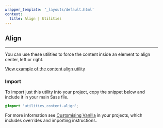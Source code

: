 ```yaml
---
wrapper_template: '_layouts/default.html'
context:
  title: Align | Utilities
---
```


## Align

<hr>

You can use these utilities to force the content inside an element to align center, left or right.

<a href="/docs/examples/utilities/align/" class="js-example">
View example of the content align utility
</a>

### Import

To import just this utility into your project, copy the snippet below and include it in your main Sass file.

```scss
@import 'utilities_content-align';
```

For more information see [Customising Vanilla](/customising-vanilla/) in your projects, which includes overrides and importing instructions.
